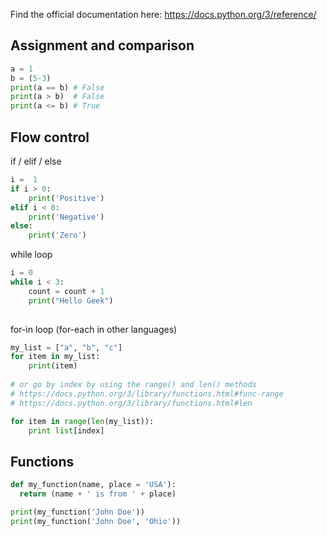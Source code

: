 Find the official documentation here: https://docs.python.org/3/reference/

## Assignment and comparison

```python
a = 1
b = (5-3)
print(a == b) # False
print(a > b)  # False
print(a <= b) # True
```

## Flow control

if / elif / else

```python
i =  1
if i > 0:
	print('Positive')
elif i < 0:
	print('Negative')
else:
	print('Zero')
```

while loop

```python
i = 0
while i < 3:   
    count = count + 1
    print("Hello Geek")
    
```

for-in loop (for-each in other languages)

```python
my_list = ["a", "b", "c"]
for item in my_list:
    print(item)
    
# or go by index by using the range() and len() methods
# https://docs.python.org/3/library/functions.html#func-range
# https://docs.python.org/3/library/functions.html#len

for item in range(len(my_list)):
    print list[index]
```

## Functions

```python
def my_function(name, place = 'USA'):
  return (name + ' is from ' + place)

print(my_function('John Doe'))
print(my_function('John Doe', 'Ohio'))
```
